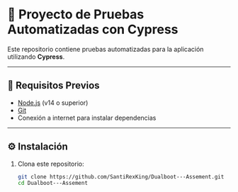 # 🐾 Proyecto de Pruebas Automatizadas con Cypress

Este repositorio contiene pruebas automatizadas para la aplicación utilizando **Cypress**.

---

## 🚀 Requisitos Previos

- [Node.js](https://nodejs.org/) (v14 o superior)
- [Git](https://git-scm.com/)
- Conexión a internet para instalar dependencias

---

## ⚙️ Instalación

1. Clona este repositorio:

   ```bash
   git clone https://github.com/SantiRexKing/Dualboot---Assement.git
   cd Dualboot---Assement
